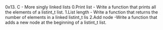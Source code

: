 0x13. C - More singly linked lists
0.Print list - Write a function that prints all the elements of a listint_t list.
1.List length - Write a function that returns the number of elements in a linked listint_t lis
2.Add node -Write a function that adds a new node at the beginning of a listint_t list.
